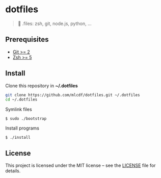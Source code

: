 # dotfiles
> :wrench: .files: zsh, git, node.js, python, ...

## Prerequisites

- [Git >= 2](https://git-scm.com/)
- [Zsh >= 5](http://www.zsh.org/)

## Install

Clone this repository in **~/.dotfiles**
```bash
git clone https://github.com/mlcdf/dotfiles.git ~/.dotfiles
cd ~/.dotfiles
```

Symlink files
```console
$ sudo ./bootstrap
```

Install programs
```console
$ ./install
```

## License

This project is licensed under the MIT license – see the [LICENSE](LICENSE) file for details.
